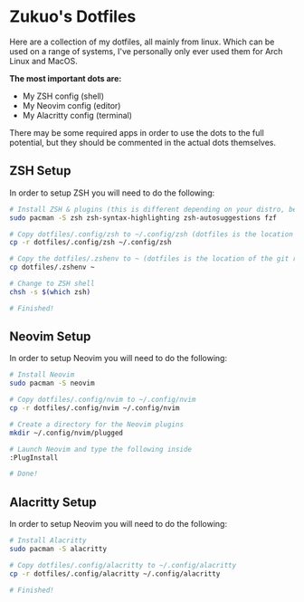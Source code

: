 # Zukuo's Dotfiles

Here are a collection of my dotfiles, all mainly from linux. Which can be used on a range of systems, I've personally only ever used them for Arch Linux and MacOS.

**The most important dots are:**
- My ZSH config (shell)
- My Neovim config (editor)
- My Alacritty config (terminal)

There may be some required apps in order to use the dots to the full potential, but they should be commented in the actual dots themselves.

## ZSH Setup

In order to setup ZSH you will need to do the following:

```bash
# Install ZSH & plugins (this is different depending on your distro, below is for Arch Linux)
sudo pacman -S zsh zsh-syntax-highlighting zsh-autosuggestions fzf

# Copy dotfiles/.config/zsh to ~/.config/zsh (dotfiles is the location of the git repo)
cp -r dotfiles/.config/zsh ~/.config/zsh

# Copy the dotfiles/.zshenv to ~ (dotfiles is the location of the git repo)
cp dotfiles/.zshenv ~

# Change to ZSH shell
chsh -s $(which zsh)

# Finished!
```

## Neovim Setup
In order to setup Neovim you will need to do the following:

```bash
# Install Neovim 
sudo pacman -S neovim

# Copy dotfiles/.config/nvim to ~/.config/nvim
cp -r dotfiles/.config/nvim ~/.config/nvim

# Create a directory for the Neovim plugins
mkdir ~/.config/nvim/plugged

# Launch Neovim and type the following inside
:PlugInstall 

# Done!
```

## Alacritty Setup
In order to setup Neovim you will need to do the following:

```bash
# Install Alacritty
sudo pacman -S alacritty

# Copy dotfiles/.config/alacritty to ~/.config/alacritty
cp -r dotfiles/.config/alacritty ~/.config/alacritty

# Finished!
```